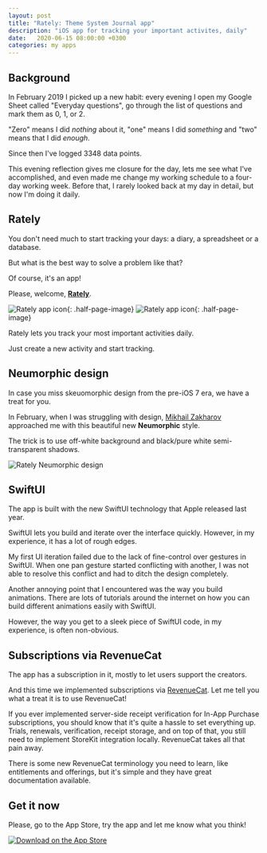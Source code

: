 ```yaml
---
layout: post
title: "Rately: Theme System Journal app"
description: "iOS app for tracking your important activites, daily"
date:   2020-06-15 08:00:00 +0300
categories: my apps
---
```


## Background

In February 2019 I picked up a new habit: every evening I open my Google Sheet called "Everyday questions", go through the list of questions and mark them as 0, 1, or 2.

"Zero" means I did _nothing_ about it, "one" means I did _something_ and "two" means that I did _enough_.

Since then I've logged 3348 data points. 

This evening reflection gives me closure for the day, lets me see what I've accomplished, and even made me change my working schedule to a four-day working week. Before that, I rarely looked back at my day in detail, but now I'm doing it daily.

## Rately

You don't need much to start tracking your days: a diary, a spreadsheet or a database.

But what is the best way to solve a problem like that?

Of course, it's an app!

Please, welcome, [**Rately**](https://rately.cc).

![Rately app icon]({{site.baseurl}}/assets/2020-05-11-rately-splash-screen.png){: .half-page-image} ![Rately app icon]({{site.baseurl}}/assets/2020-05-11-rately-screenshot.png){: .half-page-image} 

Rately lets you track your most important activities daily.

Just create a new activity and start tracking.

## Neumorphic design

In case you miss skeuomorphic design from the pre-iOS 7 era, we have a treat for you.

In February, when I was struggling with design, [Mikhail Zakharov](https://www.producthunt.com/@mike_z3) approached me with this beautiful new **Neumorphic** style.

The trick is to use off-white background and black/pure white semi-transparent shadows.

![Rately Neumorphic design]({{site.baseurl}}/assets/2020-05-11-rately-neumorphism.png)

## SwiftUI

The app is built with the new SwiftUI technology that Apple released last year.

SwiftUI lets you build and iterate over the interface quickly. However, in my experience, it has a lot of rough edges.

My first UI iteration failed due to the lack of fine-control over gestures in SwiftUI. When one pan gesture started conflicting with another, I was not able to resolve this conflict and had to ditch the design completely.

Another annoying point that I encountered was the way you build animations.
There are lots of tutorials around the internet on how you can build different animations easily with SwiftUI.

However, the way you get to a sleek piece of SwiftUI code, in my experience, is often non-obvious.

## Subscriptions via RevenueCat

The app has a subscription in it, mostly to let users support the creators. 

And this time we implemented subscriptions via [RevenueCat](https://www.revenuecat.com). Let me tell you what a treat it is to use RevenueCat!

If you ever implemented server-side receipt verification for In-App Purchase subscriptions, you should know that it's quite a hassle to set everything up. Trials, renewals, verification, receipt storage, and on top of that, you still need to implement StoreKit integration locally. RevenueCat takes all that pain away.

There is some new RevenueCat terminology you need to learn, like entitlements and offerings, but it's simple and they have great documentation available.

## Get it now

Please, go to the App Store, try the app and let me know what you think!

[![Download on the App Store]({{site.baseurl}}/assets/Download_on_the_App_Store_Badge.svg)](https://apps.apple.com/app/rately-theme-system-journal/id1510322095)
